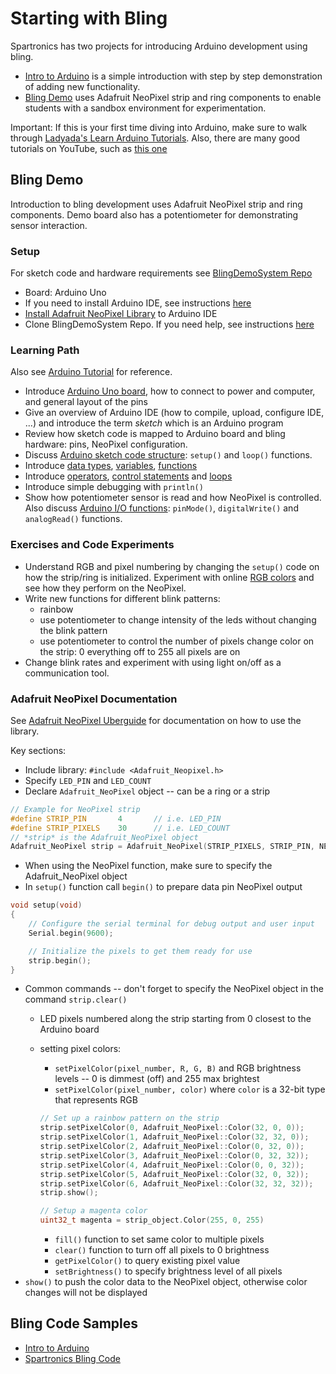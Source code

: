 # Starting with Bling

Spartronics has two projects for introducing Arduino development using
bling.

* [Intro to Arduino](https://github.com/riyadth/IntroToArduino) is a
  simple introduction with step by step demonstration of adding new
  functionality.
* [Bling Demo](https://github.com/riyadth/BlingDemoSystem) uses Adafruit
  NeoPixel strip and ring components to enable students with a sandbox
  environment for experimentation.

Important: If this is your first time diving into Arduino, make sure to
walk through [Ladyada's Learn Arduino
Tutorials](https://learn.adafruit.com/series/ladyadas-learn-arduino).
Also, there are many good tutorials on YouTube, such as
[this one](https://youtu.be/nL34zDTPkcs)

## Bling Demo
Introduction to bling development uses Adafruit NeoPixel strip and ring
components. Demo board also has a potentiometer for demonstrating sensor
interaction.

### Setup
For sketch code and hardware requirements see
[BlingDemoSystem Repo](https://github.com/riyadth/BlingDemoSystem)

* Board: Arduino Uno
* If you need to install Arduino IDE, see instructions
  [here](./toolkit.md)
* [Install Adafruit NeoPixel
  Library](https://learn.adafruit.com/adafruit-neopixel-uberguide/arduino-library-installation)
  to Arduino IDE
* Clone BlingDemoSystem Repo. If you need help, see instructions [here](../git_introduction/git_fundamentals.md#git-clone)

### Learning Path
Also see [Arduino Tutorial](https://www.tutorialspoint.com/arduino/) for
reference.
- Introduce [Arduino Uno
  board](https://www.tutorialspoint.com/arduino/arduino_board_description.htm),
  how to connect to power and computer, and general layout of the pins
- Give an overview of Arduino IDE (how to compile, upload, configure
  IDE, ...) and introduce the term *sketch* which
  is an Arduino program
- Review how sketch code is mapped to Arduino board and bling hardware:
  pins, NeoPixel configuration.
- Discuss [Arduino sketch code
  structure](https://www.tutorialspoint.com/arduino/arduino_program_structure.htm):
  `setup()` and `loop()` functions.
- Introduce [data types](https://www.tutorialspoint.com/arduino/arduino_data_types.htm), [variables](https://www.tutorialspoint.com/arduino/arduino_variables_and_constants.htm), [functions](https://www.tutorialspoint.com/arduino/arduino_functions.htm)
- Introduce
  [operators](https://www.tutorialspoint.com/arduino/arduino_operators.htm),
  [control statements](https://www.tutorialspoint.com/arduino/arduino_control_statements.htm) and [loops](https://www.tutorialspoint.com/arduino/arduino_loops.htm)
- Introduce simple debugging with `println()`
- Show how potentiometer sensor is read and how NeoPixel is controlled.
  Also discuss [Arduino I/O
  functions](https://www.tutorialspoint.com/arduino/arduino_io_functions.htm):
  `pinMode()`, `digitalWrite()` and
  `analogRead()` functions.

### Exercises and Code Experiments
- Understand RGB and pixel numbering by changing the `setup()` code on
  how the strip/ring is initialized. Experiment with online [RGB
  colors](https://htmlcolorcodes.com) and see how they perform on the NeoPixel.
- Write new functions for different blink patterns:
    - rainbow
    - use potentiometer to change intensity of the leds without changing
      the blink pattern
    - use potentiometer to control the number of pixels change color on
      the strip: 0 everything off to 255 all pixels are on
- Change blink rates and experiment with using light on/off as a
  communication tool.

### Adafruit NeoPixel Documentation
See [Adafruit NeoPixel
Uberguide](https://learn.adafruit.com/adafruit-neopixel-uberguide/arduino-library-use)
for documentation on how to use the library.

Key sections:
* Include library: `#include <Adafruit_Neopixel.h>`
* Specify `LED_PIN` and `LED_COUNT`
* Declare `Adafruit_NeoPixel` object -- can be a ring or a strip
```c
// Example for NeoPixel strip
#define STRIP_PIN       4       // i.e. LED_PIN
#define STRIP_PIXELS    30      // i.e. LED_COUNT
// *strip* is the Adafruit_NeoPixel object
Adafruit_NeoPixel strip = Adafruit_NeoPixel(STRIP_PIXELS, STRIP_PIN, NEO_GRB + NEO_KHZ800);
```
* When using the NeoPixel function, make sure to specify the
  Adafruit_NeoPixel object
* In `setup()` function call `begin()` to prepare data pin NeoPixel
  output
```c
void setup(void)
{
    // Configure the serial terminal for debug output and user input
    Serial.begin(9600);

    // Initialize the pixels to get them ready for use
    strip.begin();
}
```
* Common commands -- don't forget to specify the NeoPixel object in the command `strip.clear()`
  * LED pixels numbered along the strip starting from 0 closest to the
    Arduino board
  * setting pixel colors:
    * `setPixelColor(pixel_number, R, G, B)` and RGB brightness levels
      -- 0 is dimmest (off) and 255 max brightest
    * `setPixelColor(pixel_number, color)` where `color` is a 32-bit
      type that represents RGB

    ```c
    // Set up a rainbow pattern on the strip
    strip.setPixelColor(0, Adafruit_NeoPixel::Color(32, 0, 0));
    strip.setPixelColor(1, Adafruit_NeoPixel::Color(32, 32, 0));
    strip.setPixelColor(2, Adafruit_NeoPixel::Color(0, 32, 0));
    strip.setPixelColor(3, Adafruit_NeoPixel::Color(0, 32, 32));
    strip.setPixelColor(4, Adafruit_NeoPixel::Color(0, 0, 32));
    strip.setPixelColor(5, Adafruit_NeoPixel::Color(32, 0, 32));
    strip.setPixelColor(6, Adafruit_NeoPixel::Color(32, 32, 32));
    strip.show();

    // Setup a magenta color
    uint32_t magenta = strip_object.Color(255, 0, 255)
    ```
    * `fill()` function to set same color to multiple pixels
    * `clear()` function to turn off all pixels to 0 brightness
    * `getPixelColor()` to query existing pixel value
    * `setBrightness()` to specify brightness level of all pixels
* `show()` to push the color data to the NeoPixel object, otherwise
  color changes will not be displayed

## Bling Code Samples
- [Intro to Arduino](https://github.com/riyadth/IntroToArduino)
- [Spartronics Bling Code](https://github.com/Spartronics4915/Bling)
